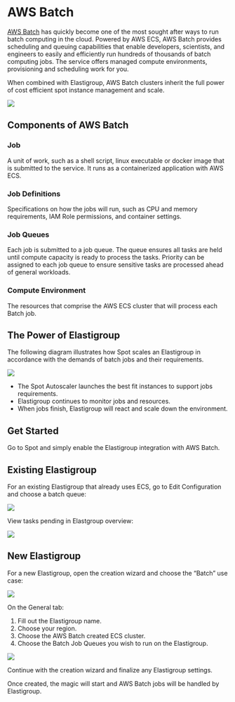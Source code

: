 # AWS Batch

[AWS Batch](https://aws.amazon.com/batch/) has quickly become one of the most sought after ways to run batch computing in the cloud. Powered by AWS ECS, AWS Batch provides scheduling and queuing capabilities that enable developers, scientists, and engineers to easily and efficiently run hundreds of thousands of batch computing jobs.  The service offers managed compute environments, provisioning and scheduling work for you.

When combined with Elastigroup, AWS Batch clusters inherit the full power of cost efficient spot instance management and scale.

<img src="/elastigroup/_media/aws-batch_1.png" />

## Components of AWS Batch

### Job

A unit of work, such as a shell script, linux executable or docker image that is submitted to the service. It runs as a containerized application with AWS ECS.

### Job Definitions

Specifications on how the jobs will run, such as CPU and memory requirements, IAM Role permissions, and container settings.

### Job Queues

Each job is submitted to a job queue. The queue ensures all tasks are held until compute capacity is ready to process the tasks. Priority can be assigned to each job queue to ensure sensitive tasks are processed ahead of general workloads.

### Compute Environment

The resources that comprise the AWS ECS cluster that will process each Batch job.

## The Power of Elastigroup

The following diagram illustrates how Spot scales an Elastigroup in accordance with the demands of batch jobs and their requirements.

<img src="/elastigroup/_media/aws-batch_2.png" />

* The Spot Autoscaler launches the best fit instances to support jobs requirements.
* Elastigroup continues to monitor jobs and resources.
* When jobs finish, Elastigroup will react and scale down the environment.

## Get Started

Go to Spot and simply enable the Elastigroup integration with AWS Batch.

## Existing Elastigroup

For an existing Elastigroup that already uses ECS, go to Edit Configuration and choose a batch queue:

<img src="/elastigroup/_media/aws-batch_3.png" />


View tasks pending in Elastgroup overview:

<img src="/elastigroup/_media/aws-batch_4.png" />

## New Elastigroup

For a new Elastigroup, open the creation wizard and choose the “Batch” use case:

<img src="/elastigroup/_media/aws-batch_5.png" />

On the General tab:

1. Fill out the Elastigroup name.
2. Choose your region.
3. Choose the AWS Batch created ECS cluster.
4. Choose the Batch Job Queues you wish to run on the Elastigroup.

<img src="/elastigroup/_media/aws-batch_6.png" />

Continue with the creation wizard and finalize any Elastigroup settings.

Once created, the magic will start and AWS Batch jobs will be handled by Elastigroup.
